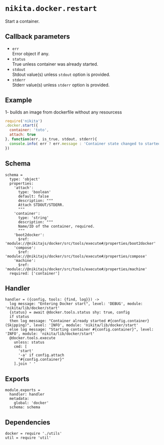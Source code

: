 
# `nikita.docker.restart`

Start a container.

## Callback parameters

* `err`   
  Error object if any.
* `status`   
  True unless container was already started.
* `stdout`   
  Stdout value(s) unless `stdout` option is provided.
* `stderr`   
  Stderr value(s) unless `stderr` option is provided.

## Example

1- builds an image from dockerfile without any resourcess

```javascript
require('nikita')
.docker.start({
  container: 'toto',
  attach: true
}, function(err, is_true, stdout, stderr){
  console.info( err ? err.message : 'Container state changed to started: ' + status);
})
```

## Schema

    schema =
      type: 'object'
      properties:
        'attach':
          type: 'boolean'
          default: false
          description: """
          Attach STDOUT/STDERR.
          """
        'container':
          type: 'string'
          description: """
          Name/ID of the container, required.
          """
        'boot2docker':
          $ref: 'module://@nikitajs/docker/src/tools/execute#/properties/boot2docker'
        'compose':
          $ref: 'module://@nikitajs/docker/src/tools/execute#/properties/compose'
        'machine':
          $ref: 'module://@nikitajs/docker/src/tools/execute#/properties/machine'
      required: ['container']

## Handler

    handler = ({config, tools: {find, log}}) ->
      log message: "Entering Docker start", level: 'DEBUG', module: 'nikita/lib/docker/start'
      {status} = await @docker.tools.status shy: true, config
      if status
      then log message: "Container already started #{config.container} (Skipping)", level: 'INFO', module: 'nikita/lib/docker/start'
      else log message: "Starting container #{config.container}", level: 'INFO', module: 'nikita/lib/docker/start'
      @docker.tools.execute
        unless: status
        cmd: [
          'start'
          '-a' if config.attach
          "#{config.container}"
        ].join ' '

## Exports

    module.exports =
      handler: handler
      metadata:
        global: 'docker'
      schema: schema

## Dependencies

    docker = require './utils'
    util = require 'util'
